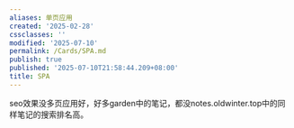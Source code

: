 ```yaml
---
aliases: 单页应用
created: '2025-02-28'
cssclasses: ''
modified: '2025-07-10'
permalink: /Cards/SPA.md
publish: true
published: '2025-07-10T21:58:44.209+08:00'
title: SPA
---
```

seo效果没多页应用好，好多garden中的笔记，都没notes.oldwinter.top中的同样笔记的搜索排名高。
